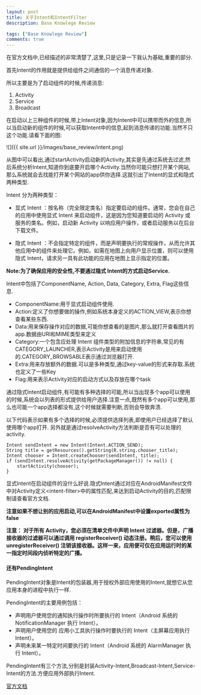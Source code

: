 ```yaml
---
layout: post
title: 关于Intent和IntentFilter
description: Base Knowlege Review

tags: ["Base Knowlege Review"]
comments: true
---
```



在官方文档中,已经描述的非常清楚了,这里,只是记录一下我认为基础,重要的部分.

首先Intent的作用就是提供给组件之间通信的一个消息传递对象.

所以主要是为了启动组件的时候,传递消息:

1. Activity
2. Service
3. Broadcast

在启动以上三种组件的时候,带上Intent对象,因为Intent中可以携带而外的信息,所以当启动新的组件的时候,可以获取Intent中的信息,起到消息传递的功能.当然不只这个功能.请看下面的图:

![]({{ site.url }}/images/base_review/intent.png)

从图中可以看出,通过startActivity启动新的Activity,其实是先通过系统去过滤,然后系统分析Intent,知道你到底要开启哪个Activity.当然你可能只想打开某个网站,那么系统就会去找能打开某个网站的app供你选择.这就引出了Intent的显式和隐式两种类型.

Intent 分为两种类型：

* 显式 Intent ：按名称（完全限定类名）指定要启动的组件。通常，您会在自己的应用中使用显式 Intent 来启动组件，这是因为您知道要启动的 Activity 或服务的类名。例如，启动新 Activity 以响应用户操作，或者启动服务以在后台下载文件。

* 隐式 Intent ：不会指定特定的组件，而是声明要执行的常规操作，从而允许其他应用中的组件来处理它。例如，如需在地图上向用户显示位置，则可以使用隐式 Intent，请求另一具有此功能的应用在地图上显示指定的位置。

**Note:为了确保应用的安全性,不要通过隐式 Intent的方式启动Service.**

Intent中包括了ComponentName, Action, Data, Category, Extra, Flag这些信息.

* ComponentName:用于显式启动组件使用.
* Action:定义了你想要做的操作,例如系统本身定义的ACTION_VIEW,表示你想查看某些东西.
* Data:用来保存操作对应的数据,可能你想查看的是图片,那么就打开查看图片的app.数据由URI和MIME类型来定义
* Category:一个包含应处理 Intent 组件类型的附加信息的字符串,常见的有CATEGORY_LAUNCHER,表示Activity是用来启动使用的.CATEGORY_BROWSABLE表示通过浏览器打开.
* Extra:用来存放额外的数据.可以是多种类型,通过key-value的形式来存取.系统也定义了一些Key
* Flag:用来表示Activity对应的启动方式以及存放在哪个task


通过隐式Intent启动组件,有可能有多种选择的可能,所以当出现多个app可以使用的时候,系统会以列表的形式提供给用户选择.注意一点,既然有多个app可以使用,那么也可能一个app选择都没有,这个时候就需要判断,否则会导致奔溃.

以下代码表示如果有多个选择的时候,必须提供选择列表,即使用户已经选择了默认使用哪个app打开.
另外就是通过resolveActivity方法判断是否有可以处理的activity.
```
Intent sendIntent = new Intent(Intent.ACTION_SEND);
String title = getResources().getString(R.string.chooser_title);
Intent chooser = Intent.createChooser(sendIntent, title);
if (sendIntent.resolveActivity(getPackageManager()) != null) {
    startActivity(chooser);
}
```

显式Intent在启动组件的没什么好说.隐式Intent通过对应在AndroidManifest文件中对Activity定义&lt;intent-filter&gt;中的属性匹配,来达到启动Activity的目的,匹配限制请查看官方文档.

**注意如果不想让别的应用启动,可以在AndroidManifest中设置exported属性为false**

**注意： 对于所有 Activity，您必须在清单文件中声明 Intent 过滤器。但是，广播接收器的过滤器可以通过调用 registerReceiver() 动态注册。稍后，您可以使用 unregisterReceiver() 注销该接收器。这样一来，应用便可仅在应用运行时的某一指定时间段内侦听特定的广播。**


#### 还有PendingIntent

PendingIntent对象是Intent的包装器,用于授权外部应用使用的Intent,就想它从您应用本身的进程中执行一样.

PendingIntent的主要用例包括：

* 声明用户使用您的通知执行操作时所要执行的 Intent（Android 系统的 NotificationManager 执行 Intent）。
* 声明用户使用您的 应用小工具执行操作时要执行的 Intent（主屏幕应用执行 Intent）。
* 声明未来某一特定时间要执行的 Intent（Android 系统的 AlarmManager 执行 Intent）。

PendingIntent有三个方法,分别是封装Activity-Intent,Broadcast-Intent,Service-Intent的方法.方便应用外部执行Intent.


[官方文档](https://developer.android.com/guide/components/intents-filters.html#Resolution)
